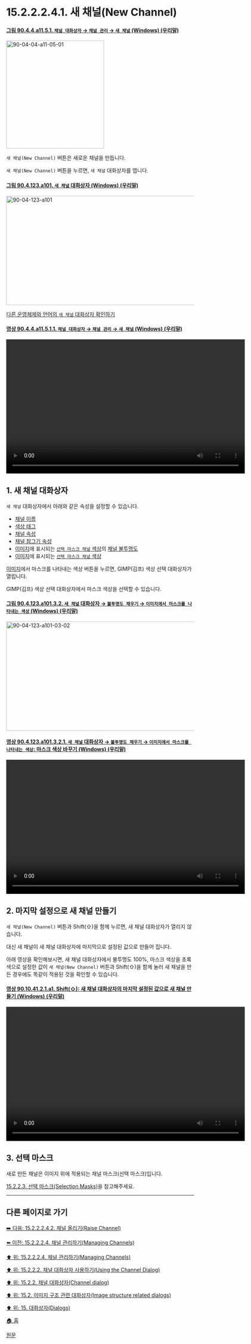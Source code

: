 # 15.2.2.2.4.1. 새 채널(New Channel)

<a id="90-04-04-a11-05-01"></a>

#### [그림 90.4.4.a11.5.1. `채널 대화상자` → `채널 관리` → `새 채널` (Windows) (우리말)](./90-04-0004-channels.md#90-04-04-a11-05-01)
<img width="262" height="290" alt="90-04-04-a11-05-01" src="https://github.com/wonder13662/gimp/assets/15767104/82c4f833-a4c3-4e0b-b8e2-2679a286785b" />

`새 채널(New Channel)` 버튼은 새로운 채널을 만듭니다.

`새 채널(New Channel)` 버튼을 누르면, `새 채널` 대화상자를 엽니다.

<a id="90-04-123-a101"></a>

#### [그림 90.4.123.a101. `새 채널` 대화상자 (Windows) (우리말)](./90-04-0123-new_channel.md#90-04-123-a101)
<img width="560" height="293" alt="90-04-123-a101" src="https://github.com/wonder13662/gimp/assets/15767104/62a4f39f-e241-4c1b-a6be-efc39b0bea8a" />

[다른 운영체제와 언어의 `새 채널` 대화상자 확인하기](./90-04-0123-new_channel.md#90-04-123-a102)

<a id="90-04-04-a11-05-01-01"></a>

#### [영상 90.4.4.a11.5.1.1. `채널 대화상자` → `채널 관리` → `새 채널` (Windows) (우리말)](./90-04-0004-channels.md#90-04-04-a11-05-01-01)
<video controls="controls" width="640" height="360" src="https://github.com/wonder13662/gimp/assets/15767104/8f0ace6a-84f2-48e0-9f62-9cd712890b9c"></video>

<a id="15-02-02-02-04-01-s1"></a>

## 1. 새 채널 대화상자
`새 채널` 대화상자에서 아래와 같은 속성을 설정할 수 있습니다.

- [채널 이름](./15-02-02-02-03-04-channel_name.md)
- [색상 태그](./15-02-02-02-05-channel_context_menu.md#15-02-02-02-05-s2)
- [채널 속성](./15-02-02-02-03-00-channel_attributes.md)
- [채널 잠그기 속성](./15-02-02-02-02-channel_lock_attributes.md)
- [이미지](./03-02-04-13-image-display)에 표시되는 [`선택 마스크 채널` 색상](./15-02-02-02-05-channel_context_menu.md#15-02-02-02-05-s1-02)의 [채널 불투명도](./15-02-02-02-05-channel_context_menu.md#15-02-02-02-05-s1-01)
- [이미지](./03-02-04-13-image-display)에 표시되는 [`선택 마스크 채널` 색상](./15-02-02-02-05-channel_context_menu.md#15-02-02-02-05-s1-02)

[이미지](./03-02-04-13-image-display.md)에서 마스크를 나타내는 색상 버튼을 누르면, GIMP(김프) 색상 선택 대화상자가 열립니다.

GIMP(김프) 색상 선택 대화상자에서 마스크 색상을 선택할 수 있습니다.

<a id="90-04-123-a101-03-02"></a>

#### [그림 90.4.123.a101.3.2. `새 채널` 대화상자 → `불투명도 채우기` → `이미지에서 마스크를 나타내는 색상` (Windows) (우리말)](./90-04-0123-new_channel.md#90-04-123-a101-03-02)
<img width="560" height="293" alt="90-04-123-a101-03-02" src="https://github.com/wonder13662/gimp/assets/15767104/c68ff987-9901-4993-a771-2ffcf0dd45dd" />

<a id="90-04-123-a101-03-02-01"></a>

#### [영상 90.4.123.a101.3.2.1. `새 채널` 대화상자 → `불투명도 채우기` → `이미지에서 마스크를 나타내는 색상`: 마스크 색상 바꾸기 (Windows) (우리말)](./90-04-0123-new_channel.md#90-04-123-a101-03-02-01)
<video controls="controls" width="640" height="360" src="https://github.com/wonder13662/gimp/assets/15767104/195759ec-f1a2-43c6-a4a1-0bd259e31def"></video>

<a id="15-02-02-02-04-01-s2"></a>

## 2. 마지막 설정으로 새 채널 만들기
`새 채널(New Channel)` 버튼과 Shift(⇧)을 함께 누르면, 새 채널 대화상자가 열리지 않습니다.

대신 새 채널이 새 채널 대화상자에 마지막으로 설정된 값으로 만들어 집니다.

아래 영상을 확인해보시면, 새 채널 대화상자에서 불투명도 100%, 마스크 색상을 초록색으로 설정한 값이 `새 채널(New Channel)` 버튼과 Shift(⇧)을 함께 눌러 새 채널을 만든 경우에도 똑같이 적용된 것을 확인할 수 있습니다.

<a id="90-10-41-02-01-a1"></a>

#### [영상 90.10.41.2.1.a1. Shift(⇧): 새 채널 대화상자의 마지막 설정된 값으로 새 채널 만들기 (Windows) (우리말)](./90-10-41-02-01-new_channel_with_last_used_values.md#90-10-41-02-01-a1)
<video controls="controls" width="640" height="360" src="https://github.com/wonder13662/gimp/assets/15767104/f95c9a9e-d714-4df3-8111-e0f4baab7fff"></video>

<a id="15-02-02-02-04-01-s3"></a>

## 3. 선택 마스크
새로 만든 채널은 이미지 위에 적용되는 채널 마스크(선택 마스크)입니다.

[15.2.2.3. 선택 마스크(Selection Masks)](./15-02-02-03-00-selection_masks.md)을 참고해주세요.

***

## 다른 페이지로 가기

[➡️ 다음: 15.2.2.2.4.2. 채널 올리기(Raise Channel)](./15-02-02-02-04-02-raise_channel.md)

[⬅️ 이전: 15.2.2.2.4. 채널 관리하기(Managing Channels)](./15-02-02-02-04-00-managing_channels.md)

[⬆️ 위: 15.2.2.2.4. 채널 관리하기(Managing Channels)](./15-02-02-02-04-00-managing_channels.md)

[⬆️ 위: 15.2.2.2. 채널 대화상자 사용하기(Using the Channel Dialog)](./15-02-02-02-00-using_the_channel_dialog.md)

[⬆️ 위: 15.2.2. 채널 대화상자(Channel dialog)](./15-02-02-00-channel_dialog.md)

[⬆️ 위: 15.2. 이미지 구조 관련 대화상자(Image structure related dialogs)](./15-02-00-image-structure-related-dialogs.md)

[⬆️ 위: 15. 대화상자(Dialogs)](./15-00-dialogs.md)

[🏠 홈](./00-home.md)

[원문](https://docs.gimp.org/2.10/ko/gimp-channel-dialog.html#gimp-channel-new)